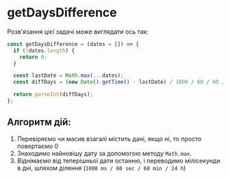 # getDaysDifference

Розв'язання цієї задачі може виглядати ось так:

```js
const getDaysDifference = (dates = []) => {
  if (!dates.length) {
    return 0;
  }

  const lastDate = Math.max(...dates);
  const diffDays = (new Date().getTime() - lastDate) / 1000 / 60 / 60 / 24;

  return parseInt(diffDays);
};
```

## Алгоритм дій:

1) Перевіряємо чи масив взагалі містить дані, якщо ні, то просто повертаємо 0
2) Знаходимо найновішу дату за допомогою методу `Math.max`. 
3) Віднімаємо від теперішньої дати останню, і переводимо мілісекунди в дні, шляхом ділення (`1000 ms / 60 sec / 60 min / 24 h`)
